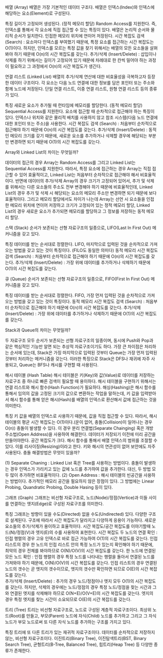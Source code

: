 

배열 (Array)
배열은 가장 기본적인 데이터 구조다. 배열은 인덱스(Index)와 인덱스에 해당하는 요소(Element)로 구성된다.

특징
길이가 고정되어 생성된다. (정적 메모리 할당)
Random Access를 지원한다. 즉, 인덱스를 통해서 각 요소에 직접 접근할 수 있는 특징이 있다.
배열은 논리적 순서와 물리적 순서가 일치한다. 인접한 메모리 위치에 연이어 저장된다.
시간 복잡도
검색 (Search) : 요소마다 인덱스를 부여했기 때문에, 특정 요소를 접근하는 시간 복잡도는 O(1)이다.  하지만, 인덱스를 모르는 특정 값을 찾기 위해서는 배열의 모든 요소들을 살펴봐야 하기 때문에 O(n)의 시간 복잡도를 갖는다.
추가/삭제 (Insert/Delete) : 삽입이나 삭제를 하기 위해서는 길이가 고정되어 있기 때문에 차례대로 한 칸씩 밀어야 하는 과정이 필요하고 그 과정에서 O(n)의 시간 복잡도가 생긴다.

연결 리스트 (Linked List)
배열의 추가/삭제 연산에 대한 비효율성을 극복하고자 등장한 데이터 구조이다. 각 요소는 다음 노드 연결에 대한 정보를 담은 포인터 또는 주소와 함께 노드에 저장된다. 단일 연결 리스트, 이중 연결 리스트, 원형 연결 리스트 등의 종류가 있다.

특징
새로운 요소가 추가될 때 런타임에 메모리를 할당한다. (동적 메모리 할당)
Sequential Access를 지원한다. 요소에 접근할 때 순차적으로 접근해야 하는 특징이 있다.
인덱스나 위치와 같은 물리적 배치를 사용하지 않고 참조 시스템(다음 노드 연결에 대한 포인터 또는 주소)을 사용한다.
시간 복잡도
검색 (Search) : 처음부터 순차적으로 접근해야 하기 때문에 O(n)의 시간 복잡도를 갖는다.
추가/삭제 (Insert/Delete) : 동적인 메모리 크기를 갖기 때문에, 새로운 요소를 추가하거나 삭제할 경우에 해당되는 부분만 변경하면 되기 때문에 O(1)의 시간 복잡도를 갖는다.


Array와 Linked List의 차이는 무엇일까?

데이터의 접근의 경우 Array는 Random Access를 그리고 Linked List는 Sequential Access를 지원한다. 따라서, 특정 요소에 접근하는 경우 Array는 직접 접근할 수 있어 효율적이고, Linked List는 처음부터 순차적으로 접근해야 해서 비효율적이다.
반면에 데이터의 추가/삭제 Array의 경우 크기가 고정되어 있어서, 추가 및 삭제를 위해서는 다른 요소들의 주소도 전부 변경해야 하기 때문에 비효율적인데, Linked List의 경우 추가 및 삭제 시 해당되는 요소의 메모리 주소만 변경하면 되기 때문에 보다 효율적이다.
그리고 메모리 할당에서도 차이가 나는데 Array는 선언 시 요소들을 인접한 메모리 위치에 연이어 저장하고 크기가 고정되어 있는 정적 메모리 할당, Linked List의 경우 새로운 요소가 추가되면 메모리를 할당하고 그 정보를 저장하는 동적 메모리 할당.


스택 (Stack)
순서가 보존되는 선형 자료구조의 일종으로, LIFO(Last In First Out) 메커니즘을 갖고 있다.

특징
데이터를 받는 순서대로 정렬한다.
LIFO, 마지막으로 입력된 것을 순차적으로 가져오는 방법을 갖고 있는 것이 특징이다. (FILO도 동일한 의미다)
동적 메모리
시간 복잡도
검색 (Search) : 처음부터 순차적으로 접근해야 하기 때문에 O(n)의 시간 복잡도를 갖는다.
추가/삭제 (Insert/Delete) : 가장 위에 데이터를 추가하거나 삭제하기 때문에 O(1)의 시간 복잡도를 갖는다.


큐 (Queue)
순서가 보존되는 선형 자료구조의 일종으로, FIFO(First In First Out) 메커니즘을 갖고 있다.

특징
데이터를 받는 순서대로 정렬한다.
FIFO, 가장 먼저 입력된 것을 순차적으로 가져오는 방법을 갖고 있는 것이 특징이다.
동적 메모리
시간 복잡도
검색 (Search) : 처음부터 순차적으로 접근해야 하기 때문에 O(n)의 시간 복잡도를 갖는다.
추가/삭제 (Insert/Delete) : 가장 위에 데이터를 추가하거나 삭제하기 때문에 O(1)의 시간 복잡도를 갖는다.


Stack과 Queue의 차이는 무엇일까?


두 자료구조 모두 순서가 보존되는 선형 자료구조의 일종이며, 동시에 Push와 Pop과 같은 핵심적인 기능만 알면 되는 추상적 자료구조이기도 하다. 가장 큰 차이점은 처리하는 순서에 있는데, Stack은 가징 마지막으로 입력된 것부터 Queue는 가장 먼저 입력된 것부터 처리하는 메커니즘을 갖는다. 이러한 특징으로 Stack은 DFS나 재귀에 자주 사용되고, Queue는 BFS나 캐시를 구현할 때 사용된다.


해시 테이블 (Hash Table)
해시 테이블은 키(Key)와 값(Value)로 데이터를 저장하는 자료구조 중 하나로 빠른 검색이 필요할 때 용이하다. 해시 테이블을 구현하기 위해서는 연결 리스트와 해시 함수(Hash Function)가 필요하다. 해싱(Hashing)은 해시 함수를 통해서 임의의 값을 고정된 크기의 값으로 변환하는 작업을 말하는데, 키 값을 입력받아서 해시 함수를 통해 얻은 해시(Hash)를 배열의 인덱스로 환산해서 값에 접근하는 것을 의미한다.

특징
키 값을 배열의 인덱스로 사용하기 때문에, 값을 직접 접근할 수 있다. 따라서, 해시 테이블의 평균 시간 복잡도는 O(1)이다.(운이 없어, 충돌(Collision)이 일어나는 경우 O(n))
충돌이 발생할 수 있다. 이 경우 분리 연결법(Separate Chainging) 혹은 개방 주소법(Open Address)을 사용하여 해결한다.
데이터가 저장되기 이전에 미리 공간을 만들어야한다. 공간 복잡도가 크다.
해시 함수를 통해서 배열 인덱스의 범위를 조절할 수 있다. 이를 리사이징(Resizing)이라고 한다.
키와 해시의 연관성이 없어 보안에도 자주 사용된다.
충돌 해결방법은 무엇이 있을까?

(1) Separate Chaning :  Linked List 혹은 Tree를 사용하는 방법이다. 충돌이 발생하는 경우 인덱스가 가리키고 있는 값에 노드를 추가하여 값을 추가한다. 대신, 두 방법 모두 많이 추가하면 비효율적이다.
(2) Open Address : 해시 테이블의 빈공간을 사용하는 방법이다. 추가적인 메모리 공간을 필요하지 않은 장점이 있다. 그 방법에는 Linear Probing, Quandratic Probing, Double Hasing 등이 있다.


그래프 (Graph)
그래프는 비선형 자료구조로, 노드(Node)/정점(Vertice)과 이들 사이를 연결하는 엣지(Edge)로 구성된 자료구조를 의미한다.

특징
그래프는 방향이 있을 수도(Directed) 없을 수도(Undirected) 있다.
다양한 구조로 설계된다. 구조에 따라서 시간 복잡도가 달라지고 다양하게 응용이 가능하다.
새로운 요소들의 추가/삭제가 용이하고 효율적이다.
시간 복잡도/공간 복잡도를 이야기할때 노드(N)/정점(V)과 엣지(E)의 수를 사용하여 표현한다.
시간 복잡도
두 노드의 연결 확인 : 인접 행렬의 경우 고유 인덱스로 바로 접근 가능하여 O(1)의 시간 복잡도를 갖는다. 인접 리스트의 경우 한  노드의 인접 리스트 안의 특정 노드가 있는지 확인해야 하기 때문에, 최악의 경우 전체를 봐야하므로 O(N)/O(V)의 시간 복잡도를 갖는다.
한 노드에 연결된 모든 노드 확인 : 인접 행렬의 경우 특정 노드를 나타내는 행렬을 돌아서 연결된 노드를 가져와야 하기 때문에, O(N)/O(V)의 시간 복잡도를 갖는다. 인접 리스트의 경우 연결된 노드의 갯수는 곧 엣지의 갯수이므로, 엣지의 갯수만 확인하면 되므로 O(E)의 시간 복잡도를 갖는다.   
추가/삭제 (Insert/Delete) : 추가의 경우 노드/정점이나 엣지 모두 O(1)의 시간 복잡도를 갖는다. 하지만, 삭제의 경우에는 노드/정점의 경우 특정 노드/정점을 찾는 시간과 그와 연결된 엣지를 삭제해야 하므로 O(N+E)/O(V+E)의 시간 복잡도를 갖는다. 엣지의 경우 특정 엣지를 찾는 시간이 소요되므로 O(E)의 시간 복잡드를 갖는다.


트리 (Tree)
트리는 비선형 자료구조로, 노드로 구성된 계층적 자료구조이다. 최상위 노드(Root)를 만들고, 부모(Parent) 노드에 자식(Child) 노드를 추가하고 그리고 그 자식 노드가 부모 노드로써 또 다른 자식 노드를 추가하는 구조를 가지고 있다.

특징
트리에 또 다른 트리가 있는 재귀적 자료구조이다.
데이터를 순차적으로 저장하지 않는, 비선형 자료구조이다.
이진트리(Binary Tree), 이진탐색트리(BST, Binary Search Tree), 균형트리(B-Tree, Balanced Tree), 힙트리(Heap Tree) 등 다양한 종류가 존재한다. 
 